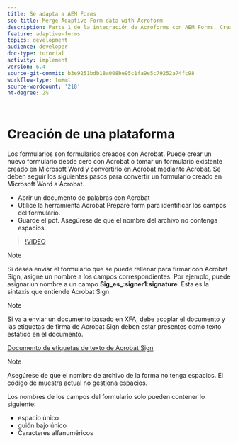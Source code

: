 ```yaml
---
title: Se adapta a AEM Forms
seo-title: Merge Adaptive Form data with Acroform
description: Parte 1 de la integración de Acroforms con AEM Forms. Creación de un formulario adaptable mediante Acrobat y combinación de los datos para obtener un PDF.
feature: adaptive-forms
topics: development
audience: developer
doc-type: tutorial
activity: implement
version: 6.4
source-git-commit: b3e9251bdb18a008be95c1fa9e5c79252a74fc98
workflow-type: tm+mt
source-wordcount: '218'
ht-degree: 2%

---
```



# Creación de una plataforma

Los formularios son formularios creados con Acrobat. Puede crear un nuevo formulario desde cero con Acrobat o tomar un formulario existente creado en Microsoft Word y convertirlo en Acrobat mediante Acrobat. Se deben seguir los siguientes pasos para convertir un formulario creado en Microsoft Word a Acrobat.

* Abrir un documento de palabras con Acrobat
* Utilice la herramienta Acrobat Prepare form para identificar los campos del formulario.
* Guarde el pdf. Asegúrese de que el nombre del archivo no contenga espacios.


>[!VIDEO](https://video.tv.adobe.com/v/22575?quality=12&learn=on)

>[!NOTE]
>
>Si desea enviar el formulario que se puede rellenar para firmar con Acrobat Sign, asigne un nombre a los campos correspondientes. Por ejemplo, puede asignar un nombre a un campo **Sig_es_:signer1:signature**. Esta es la sintaxis que entiende Acrobat Sign.

>[!NOTE]
>
>Si va a enviar un documento basado en XFA, debe acoplar el documento y las etiquetas de firma de Acrobat Sign deben estar presentes como texto estático en el documento.

[Documento de etiquetas de texto de Acrobat Sign](https://helpx.adobe.com/es/sign/using/text-tag.html)

>[!NOTE]
>
>Asegúrese de que el nombre de archivo de la forma no tenga espacios. El código de muestra actual no gestiona espacios.
>
>Los nombres de los campos del formulario solo pueden contener lo siguiente:
>
>* espacio único
>* guión bajo único
>* Caracteres alfanuméricos

